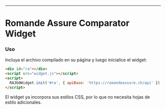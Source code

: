---
# Romande Assure Comparator Widget

### Uso

Incluya el archivo compilado en su página y luego inicialice el widget:

```html
<div id="ra"></div>
<script src="widget.js"></script>
<script>
  RA360Widget.init('#ra', { apiBase: 'https://romandeassure.ch/api' })
</script>
```

El widget ya incorpora sus estilos CSS, por lo que no necesita hojas de estilo adicionales.
